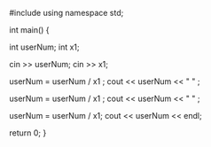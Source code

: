 #include <iostream>
using namespace std;

int main() {
  
   int userNum;
   int x1;

   cin >> userNum;
   cin >> x1;

   userNum = userNum / x1 ;
   cout << userNum << " " ;

   userNum = userNum / x1 ;
   cout << userNum << " " ;


   userNum = userNum / x1;
   cout << userNum << endl;

   return 0;
}
